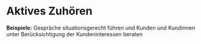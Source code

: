 # Aktives Zuhören

**Beispiele:** Gespräche situationsgerecht führen und Kunden und Kundinnen unter Berücksichtigung der Kundeninteressen beraten
